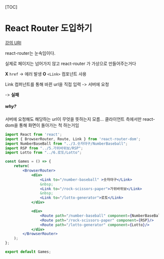  [TOC]

# React Router 도입하기

[강의 URI](https://youtu.be/e-7tQDZIC60?list=PLcqDmjxt30RtqbStQqk-eYMK8N-1SYIFn)



react-router는 눈속임이다.

실제로 페이지는 넘어가지 않고 react-router 가 가상으로 만들어주는거다



**X** `href` -> 에러 발생
**O** `<Link>` 컴포넌트 사용



Link 컴퍼넌트를 통해 바뀐 url을 직접 입력 -> 서버에 요청

-> **실패**

##### why? 

서버에 요청해도 해당하는 url이 무엇을 뜻하는지 모름... 
클라이언트 측에서만 react-dom을 통해 화면이 돌아가는 척 하는거임



```jsx
import React from 'react';
import { BrowserRouter, Route, Link } from 'react-router-dom';
import NumberBaseBall from "../3.숫자야구/NumberBaseball";
import RSP from "../5.가위바위보/RSP";
import Lotto from "../6.로또/Lotto";

const Games = () => {
    return(
        <BrowserRouter>
            <div>
                <Link to="/number-baseball" >숫자야구</Link>
                &nbsp;
                <Link to="/rock-scissors-paper">가위바위보</Link>
                &nbsp;
                <Link to="/lotto-generator">로토</Link>
            </div>

            <div>
                <Route path="/number-baseball" component={NumberBaseBall} />
                <Route path="/rock-scissors-paper" component={RSP}/>
                <Route path="/lotto-generator" component={Lotto}/>
            </div>
        </BrowserRouter>
    );
};

export default Games;
```

